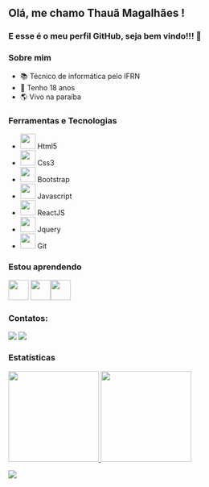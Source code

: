 ## Olá, me chamo Thauã Magalhães ! 
### E esse é o meu perfil GitHub, seja bem vindo!!! 👋


### Sobre mim

- 📚 Técnico de informática pelo IFRN
- 🍰 Tenho 18 anos
- 🌎 Vivo na paraíba

### Ferramentas e Tecnologias

- <img src="https://cdn.jsdelivr.net/gh/devicons/devicon/icons/html5/html5-original.svg" width="30" height="30"/> Html5 
- <img src="https://cdn.jsdelivr.net/gh/devicons/devicon/icons/css3/css3-original.svg" width="30" height="30"/> Css3
- <img src="https://cdn.jsdelivr.net/gh/devicons/devicon/icons/bootstrap/bootstrap-original.svg" width="30" height="30"/>  Bootstrap
- <img src="https://cdn.jsdelivr.net/gh/devicons/devicon/icons/javascript/javascript-original.svg" width="30" height="30"/> Javascript
- <img src="https://cdn.jsdelivr.net/gh/devicons/devicon/icons/react/react-original-wordmark.svg" width="30" height="30"/> ReactJS
- <img src="https://cdn.jsdelivr.net/gh/devicons/devicon/icons/jquery/jquery-original.svg" width="30" height="30"/> Jquery 
- <img src="https://cdn.jsdelivr.net/gh/devicons/devicon/icons/git/git-original.svg" width="30" height="30"/> Git 

### Estou aprendendo

 <img src="https://cdn.jsdelivr.net/gh/devicons/devicon/icons/typescript/typescript-plain.svg" width="40" height="40"/> <img src="https://cdn.jsdelivr.net/gh/devicons/devicon/icons/java/java-original-wordmark.svg" width="40" height="40"/><img src="https://cdn.jsdelivr.net/gh/devicons/devicon/icons/nodejs/nodejs-original-wordmark.svg" width="40" height="40"/>

### Contatos:

<div>
<a href = "mailto:thauanlucascpl@gmail.com"><img src="https://img.shields.io/badge/Gmail-D14836?style=for-the-badge&logo=gmail&logoColor=white" target="_blank"></a>
<a href="https://www.linkedin.com/in/tahaluh" target="_blank"><img src="https://img.shields.io/badge/-LinkedIn-%230077B5?style=for-the-badge&logo=linkedin&logoColor=white" target="_blank"></a>   
</div>


### Estatísticas

<div>
<a href="https://github.com/tahaluh">
<img height="180em" src="https://github-readme-stats.vercel.app/api/top-langs/?username=tahaluh&layout=compact&langs_count=7&theme=dracula"/>
<img height="180em" src="https://github-readme-stats.vercel.app/api?username=tahaluh&show_icons=true&theme=dracula&include_all_commits=true&count_private=true"/>
</div>          
          

![](https://visitor-badge.glitch.me/badge?page_id=tahaluh&left_color=gray&right_color=blueviolet&left_text=Visitantes)
